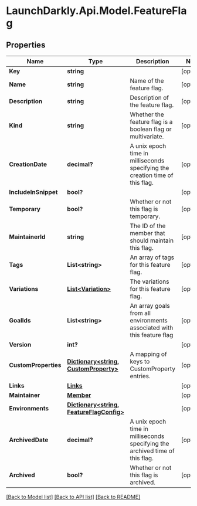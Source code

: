 # LaunchDarkly.Api.Model.FeatureFlag
## Properties

Name | Type | Description | Notes
------------ | ------------- | ------------- | -------------
**Key** | **string** |  | [optional] 
**Name** | **string** | Name of the feature flag. | [optional] 
**Description** | **string** | Description of the feature flag. | [optional] 
**Kind** | **string** | Whether the feature flag is a boolean flag or multivariate. | [optional] 
**CreationDate** | **decimal?** | A unix epoch time in milliseconds specifying the creation time of this flag. | [optional] 
**IncludeInSnippet** | **bool?** |  | [optional] 
**Temporary** | **bool?** | Whether or not this flag is temporary. | [optional] 
**MaintainerId** | **string** | The ID of the member that should maintain this flag. | [optional] 
**Tags** | **List&lt;string&gt;** | An array of tags for this feature flag. | [optional] 
**Variations** | [**List&lt;Variation&gt;**](Variation.md) | The variations for this feature flag. | [optional] 
**GoalIds** | **List&lt;string&gt;** | An array goals from all environments associated with this feature flag | [optional] 
**Version** | **int?** |  | [optional] 
**CustomProperties** | [**Dictionary&lt;string, CustomProperty&gt;**](CustomProperty.md) | A mapping of keys to CustomProperty entries. | [optional] 
**Links** | [**Links**](Links.md) |  | [optional] 
**Maintainer** | [**Member**](Member.md) |  | [optional] 
**Environments** | [**Dictionary&lt;string, FeatureFlagConfig&gt;**](FeatureFlagConfig.md) |  | [optional] 
**ArchivedDate** | **decimal?** | A unix epoch time in milliseconds specifying the archived time of this flag. | [optional] 
**Archived** | **bool?** | Whether or not this flag is archived. | [optional] 

[[Back to Model list]](../README.md#documentation-for-models) [[Back to API list]](../README.md#documentation-for-api-endpoints) [[Back to README]](../README.md)

